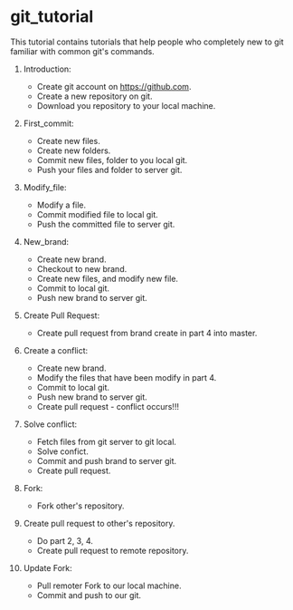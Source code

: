 # git_tutorial
This tutorial contains tutorials that help people who completely new to git familiar with common git's commands. 

1. Introduction:

   - Create git account on https://github.com.
   - Create a new repository on git. 
   - Download you repository to your local machine.
   
2. First_commit:
   - Create new files.
   - Create new folders.
   - Commit new files, folder to you local git.
   - Push your files and folder to server git.
   
3. Modify_file:
   - Modify a file.
   - Commit modified file to local git.
   - Push the committed file to server git.
   
4. New_brand:
   - Create new brand.
   - Checkout to new brand.
   - Create new files, and modify new file.
   - Commit to local git.
   - Push new brand to server git.
   
5. Create Pull Request:
   - Create pull request from brand create in part 4 into master.
   
6. Create a conflict:
   - Create new brand.
   - Modify the files that have been modify in part 4.
   - Commit to local git.
   - Push new brand to server git.
   - Create pull request - conflict occurs!!!
   
7. Solve conflict:
   - Fetch files from git server to git local.
   - Solve confict.
   - Commit and push brand to server git.
   - Create pull request.
   
8. Fork:
   - Fork other's repository.
   
9. Create pull request to other's repository.
   - Do part 2, 3, 4.
   - Create pull request to remote repository.
   
10. Update Fork:
    - Pull remoter Fork to our local machine.
    - Commit and push to our git. 
   
  
 
